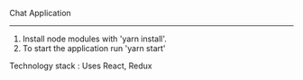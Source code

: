 Chat Application

-------------------------------------------


1. Install node modules with 'yarn install'.
2. To start the application run 'yarn start'



Technology stack : Uses React, Redux